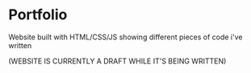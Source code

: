 # Portfolio
Website built with HTML/CSS/JS showing different pieces of code i've written

(WEBSITE IS CURRENTLY A DRAFT WHILE IT'S BEING WRITTEN)
